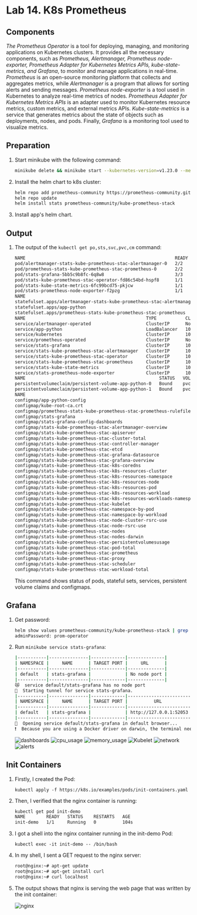 # Lab 14. K8s Prometheus

## Components

*The Prometheus Operator* is a tool for deploying, managing, and monitoring applications on Kubernetes clusters. It provides all the necessary components, such as *Prometheus, Alertmanager, Prometheus node-exporter, Prometheus Adapter for Kubernetes Metrics APIs, kube-state-metrics, and Grafana*, to monitor and manage applications in real-time. *Prometheus* is an open-source monitoring platform that collects and aggregates metrics, while *Alertmanager* is a program that allows for sorting alerts and sending messages. *Prometheus node-exporter* is a tool used in Kubernetes to analyze real-time metrics of nodes. *Prometheus Adapter for Kubernetes Metrics APIs* is an adapter used to monitor Kubernetes resource metrics, custom metrics, and external metrics APIs. *Kube-state-metrics* is a service that generates metrics about the state of objects such as deployments, nodes, and pods. Finally, *Grafana* is a monitoring tool used to visualize metrics.

## Preparation

1. Start minikube with the following command:

    ```sh
    minikube delete && minikube start --kubernetes-version=v1.23.0 --memory=2g --bootstrapper=kubeadm --extra-config=kubelet.authentication-token-webhook=true --extra-config=kubelet.authorization-mode=Webhook --extra-config=scheduler.bind-address=0.0.0.0 --extra-config=controller-manager.bind-address=0.0.0.0
    ```
1. Install the helm chart to k8s cluster:

    ```sh
    helm repo add prometheus-community https://prometheus-community.github.io/helm-charts
    helm repo update
    helm install stats prometheus-community/kube-prometheus-stack
    ```
1. Install app's helm chart.

## Output

1. The output of the `kubectl get po,sts,svc,pvc,cm` command:

    ```sh
    NAME                                                         READY   STATUS    RESTARTS      AGE
    pod/alertmanager-stats-kube-prometheus-stac-alertmanager-0   2/2     Running   1 (20m ago)   20m
    pod/prometheus-stats-kube-prometheus-stac-prometheus-0       2/2     Running   0             20m
    pod/stats-grafana-5bb5c9b8fc-6q8w8                           3/3     Running   0             21m
    pod/stats-kube-prometheus-stac-operator-fd86c54bd-hspf8      1/1     Running   0             21m
    pod/stats-kube-state-metrics-6fc99bcd75-pkjcw                1/1     Running   0             21m
    pod/stats-prometheus-node-exporter-f2pzg                     1/1     Running   0             21m
    NAME                                                                    READY   AGE
    statefulset.apps/alertmanager-stats-kube-prometheus-stac-alertmanager   1/1     20m
    statefulset.apps/app-python                                             0/2     5s
    statefulset.apps/prometheus-stats-kube-prometheus-stac-prometheus       1/1     20m
    NAME                                              TYPE           CLUSTER-IP       EXTERNAL-IP   PORT(S)                      AGE
    service/alertmanager-operated                     ClusterIP      None             <none>        9093/TCP,9094/TCP,9094/UDP   20m
    service/app-python                                LoadBalancer   10.98.173.144    <pending>     80:31042/TCP                 5s
    service/kubernetes                                ClusterIP      10.96.0.1        <none>        443/TCP                      124m
    service/prometheus-operated                       ClusterIP      None             <none>        9090/TCP                     20m
    service/stats-grafana                             ClusterIP      10.98.138.116    <none>        80/TCP                       21m
    service/stats-kube-prometheus-stac-alertmanager   ClusterIP      10.108.101.71    <none>        9093/TCP                     21m
    service/stats-kube-prometheus-stac-operator       ClusterIP      10.104.130.17    <none>        443/TCP                      21m
    service/stats-kube-prometheus-stac-prometheus     ClusterIP      10.106.203.216   <none>        9090/TCP                     21m
    service/stats-kube-state-metrics                  ClusterIP      10.102.107.228   <none>        8080/TCP                     21m
    service/stats-prometheus-node-exporter            ClusterIP      10.103.175.86    <none>        9100/TCP                     21m
    NAME                                                   STATUS   VOLUME                                     CAPACITY   ACCESS MODES   STORAGECLASS   AGE
    persistentvolumeclaim/persistent-volume-app-python-0   Bound    pvc-741749d3-c85b-449b-87b1-f471c15fbc1d   64Mi       RWO            standard       27m
    persistentvolumeclaim/persistent-volume-app-python-1   Bound    pvc-a5de41fb-b6cf-4a41-9a90-d09ac4477807   64Mi       RWO            standard       27m
    NAME                                                                     DATA   AGE
    configmap/app-python-config                                              1      5s
    configmap/kube-root-ca.crt                                               1      124m
    configmap/prometheus-stats-kube-prometheus-stac-prometheus-rulefiles-0   29     20m
    configmap/stats-grafana                                                  1      21m
    configmap/stats-grafana-config-dashboards                                1      21m
    configmap/stats-kube-prometheus-stac-alertmanager-overview               1      21m
    configmap/stats-kube-prometheus-stac-apiserver                           1      21m
    configmap/stats-kube-prometheus-stac-cluster-total                       1      21m
    configmap/stats-kube-prometheus-stac-controller-manager                  1      21m
    configmap/stats-kube-prometheus-stac-etcd                                1      21m
    configmap/stats-kube-prometheus-stac-grafana-datasource                  1      21m
    configmap/stats-kube-prometheus-stac-grafana-overview                    1      21m
    configmap/stats-kube-prometheus-stac-k8s-coredns                         1      21m
    configmap/stats-kube-prometheus-stac-k8s-resources-cluster               1      21m
    configmap/stats-kube-prometheus-stac-k8s-resources-namespace             1      21m
    configmap/stats-kube-prometheus-stac-k8s-resources-node                  1      21m
    configmap/stats-kube-prometheus-stac-k8s-resources-pod                   1      21m
    configmap/stats-kube-prometheus-stac-k8s-resources-workload              1      21m
    configmap/stats-kube-prometheus-stac-k8s-resources-workloads-namespace   1      21m
    configmap/stats-kube-prometheus-stac-kubelet                             1      21m
    configmap/stats-kube-prometheus-stac-namespace-by-pod                    1      21m
    configmap/stats-kube-prometheus-stac-namespace-by-workload               1      21m
    configmap/stats-kube-prometheus-stac-node-cluster-rsrc-use               1      21m
    configmap/stats-kube-prometheus-stac-node-rsrc-use                       1      21m
    configmap/stats-kube-prometheus-stac-nodes                               1      21m
    configmap/stats-kube-prometheus-stac-nodes-darwin                        1      21m
    configmap/stats-kube-prometheus-stac-persistentvolumesusage              1      21m
    configmap/stats-kube-prometheus-stac-pod-total                           1      21m
    configmap/stats-kube-prometheus-stac-prometheus                          1      21m
    configmap/stats-kube-prometheus-stac-proxy                               1      21m
    configmap/stats-kube-prometheus-stac-scheduler                           1      21m
    configmap/stats-kube-prometheus-stac-workload-total                      1      21m
    ```

    This command shows status of pods, stateful sets, services, persistent volume claims and configmaps.

## Grafana

1. Get password:

    ```sh
    helm show values prometheus-community/kube-prometheus-stack | grep  adminPassword
    adminPassword: prom-operator
    ```

1. Run `minikube service stats-grafana`:

    ```sh
    |-----------|---------------|-------------|--------------|
    | NAMESPACE |     NAME      | TARGET PORT |     URL      |
    |-----------|---------------|-------------|--------------|
    | default   | stats-grafana |             | No node port |
    |-----------|---------------|-------------|--------------|
    😿  service default/stats-grafana has no node port
    🏃  Starting tunnel for service stats-grafana.
    |-----------|---------------|-------------|------------------------|
    | NAMESPACE |     NAME      | TARGET PORT |          URL           |
    |-----------|---------------|-------------|------------------------|
    | default   | stats-grafana |             | http://127.0.0.1:52053 |
    |-----------|---------------|-------------|------------------------|
    🎉  Opening service default/stats-grafana in default browser...
    ❗  Because you are using a Docker driver on darwin, the terminal needs to be open to run it.
    ```

    ![dashboards](../images/dashboards.png)
    ![cpu_usage](../images/cpu_usage.png)
    ![memory_usage](../images/memory_usage.png)
    ![Kubelet](../images/Kubelet.png)
    ![network](../images/network.png)
    ![alerts](../images/alerts.png)

## Init Containers

1. Firstly, I created the Pod:

    `kubectl apply -f https://k8s.io/examples/pods/init-containers.yaml`

1. Then, I verified that the nginx container is running:

    ```sh
    kubectl get pod init-demo
    NAME        READY   STATUS    RESTARTS   AGE
    init-demo   1/1     Running   0          104s
    ```

1. I got a shell into the nginx container running in the init-demo Pod:

    `kubectl exec -it init-demo -- /bin/bash`

1. In my shell, I sent a GET request to the nginx server:

    ```sh
    root@nginx:~# apt-get update
    root@nginx:~# apt-get install curl
    root@nginx:~# curl localhost
    ```
1. The output shows that nginx is serving the web page that was written by the init container:

    ![nginx](../images/nginx.png)